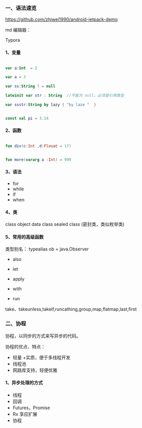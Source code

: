 ### 一、语法速览

https://github.com/zhiwei1990/android-jetpack-demo


md 编辑器：

Typora



#### 1、变量
```kotlin

var a:Int  = 2

var a = 3

var ss:String ? = null

lateinit var str : String  //不能为 null，必须是引用类型

var ssstr:String by lazy { "by laze "  }


const val pi = 3.14

```

#### 2、函数
```kotlin

fun div(c:Int ,d:Flouat = 1f)


fun more(vararg a :Int) = 999

```



#### 3、语法
+ for
+ while
+ if
+ when


#### 4、类 
class
object
data class
sealed class  (密封类，类似枚举类)


#### 5、常用的高级函数
类型别名：
typealias ob = java.Observer 

+ also

+ let

+ apply

+ with

+ run

take、takeunless,takeif,runcathing,group,map,flatmap,last,first 





### 二、协程
协程，以同步的方式来写异步的代码。

协程的优点、特点：
+ 轻量
+实质，便于多线程开发
+ 线程池
+ 网路库支持，轻便优雅


#### 1、异步处理的方式
+ 线程
+ 回调
+ Futures，Promise
+ Rx 享应扩展
+ 协程








